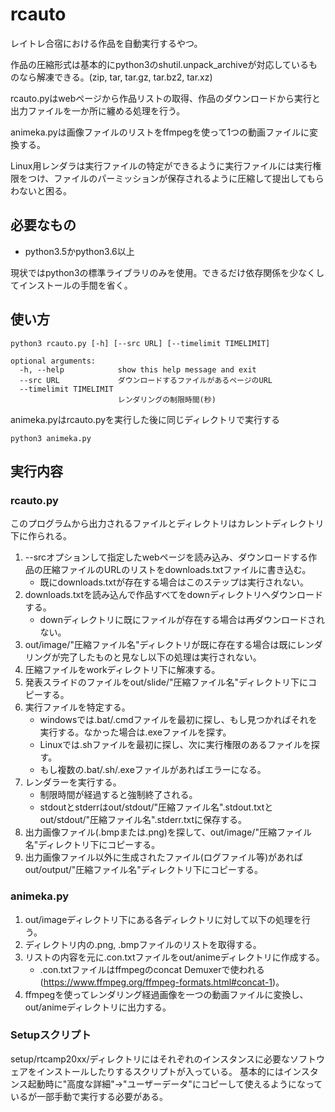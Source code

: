 # rcauto
レイトレ合宿における作品を自動実行するやつ。

作品の圧縮形式は基本的にpython3のshutil.unpack_archiveが対応しているものなら解凍できる。(zip, tar, tar.gz, tar.bz2, tar.xz)

rcauto.pyはwebページから作品リストの取得、作品のダウンロードから実行と出力ファイルを一か所に纏める処理を行う。

animeka.pyは画像ファイルのリストをffmpegを使って1つの動画ファイルに変換する。

Linux用レンダラは実行ファイルの特定ができるように実行ファイルには実行権限をつけ、ファイルのパーミッションが保存されるように圧縮して提出してもらわないと困る。

## 必要なもの
* python3.5かpython3.6以上

現状ではpython3の標準ライブラリのみを使用。できるだけ依存関係を少なくしてインストールの手間を省く。

## 使い方
```
python3 rcauto.py [-h] [--src URL] [--timelimit TIMELIMIT]

optional arguments:
  -h, --help            show this help message and exit
  --src URL             ダウンロードするファイルがあるページのURL
  --timelimit TIMELIMIT
                        レンダリングの制限時間(秒)
```

animeka.pyはrcauto.pyを実行した後に同じディレクトリで実行する
```
python3 animeka.py
```

## 実行内容
### rcauto.py
このプログラムから出力されるファイルとディレクトリはカレントディレクトリ下に作られる。
1. --srcオプションして指定したwebページを読み込み、ダウンロードする作品の圧縮ファイルのURLのリストをdownloads.txtファイルに書き込む。
   - 既にdownloads.txtが存在する場合はこのステップは実行されない。
1. downloads.txtを読み込んで作品すべてをdownディレクトリへダウンロードする。
   - downディレクトリに既にファイルが存在する場合は再ダウンロードされない。
1. out/image/"圧縮ファイル名"ディレクトリが既に存在する場合は既にレンダリングが完了したものと見なし以下の処理は実行されない。
1. 圧縮ファイルをworkディレクトリ下に解凍する。
1. 発表スライドのファイルをout/slide/"圧縮ファイル名"ディレクトリ下にコピーする。
1. 実行ファイルを特定する。
   - windowsでは.bat/.cmdファイルを最初に探し、もし見つかればそれを実行する。なかった場合は.exeファイルを探す。
   - Linuxでは.shファイルを最初に探し、次に実行権限のあるファイルを探す。
   - もし複数の.bat/.sh/.exeファイルがあればエラーになる。
1. レンダラーを実行する。
   - 制限時間が経過すると強制終了される。
   - stdoutとstderrはout/stdout/"圧縮ファイル名".stdout.txtとout/stdout/"圧縮ファイル名".stderr.txtに保存する。
1. 出力画像ファイル(.bmpまたは.png)を探して、out/image/"圧縮ファイル名"ディレクトリ下にコピーする。
1. 出力画像ファイル以外に生成されたファイル(ログファイル等)があればout/output/"圧縮ファイル名"ディレクトリ下にコピーする。

### animeka.py
1. out/imageディレクトリ下にある各ディレクトリに対して以下の処理を行う。
1. ディレクトリ内の.png, .bmpファイルのリストを取得する。
1. リストの内容を元に.con.txtファイルをout/animeディレクトリに作成する。
   - .con.txtファイルはffmpegのconcat Demuxerで使われる(https://www.ffmpeg.org/ffmpeg-formats.html#concat-1)。
1. ffmpegを使ってレンダリング経過画像を一つの動画ファイルに変換し、out/animeディレクトリに出力する。

### Setupスクリプト
setup/rtcamp20xx/ディレクトリにはそれぞれのインスタンスに必要なソフトウェアをインストールしたりするスクリプトが入っている。
基本的にはインスタンス起動時に"高度な詳細"→"ユーザーデータ"にコピーして使えるようになっているが一部手動で実行する必要がある。
